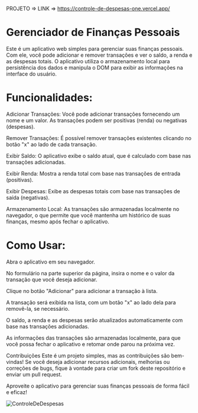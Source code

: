 PROJETO => LINK => https://controle-de-despesas-one.vercel.app/

# Gerenciador de Finanças Pessoais

Este é um aplicativo web simples para gerenciar suas finanças pessoais. Com ele, você pode adicionar e remover transações e ver o saldo, a renda e as despesas totais. O aplicativo utiliza o armazenamento local para persistência dos dados e manipula o DOM para exibir as informações na interface do usuário.

# Funcionalidades:

Adicionar Transações: Você pode adicionar transações fornecendo um nome e um valor. As transações podem ser positivas (renda) ou negativas (despesas).

Remover Transações: É possível remover transações existentes clicando no botão "x" ao lado de cada transação.

Exibir Saldo: O aplicativo exibe o saldo atual, que é calculado com base nas transações adicionadas.

Exibir Renda: Mostra a renda total com base nas transações de entrada (positivas).

Exibir Despesas: Exibe as despesas totais com base nas transações de saída (negativas).

Armazenamento Local: As transações são armazenadas localmente no navegador, o que permite que você mantenha um histórico de suas finanças, mesmo após fechar o aplicativo.

# Como Usar:

Abra o aplicativo em seu navegador.

No formulário na parte superior da página, insira o nome e o valor da transação que você deseja adicionar.

Clique no botão "Adicionar" para adicionar a transação à lista.

A transação será exibida na lista, com um botão "x" ao lado dela para removê-la, se necessário.

O saldo, a renda e as despesas serão atualizados automaticamente com base nas transações adicionadas.

As informações das transações são armazenadas localmente, para que você possa fechar o aplicativo e retomar onde parou na próxima vez.

Contribuições
Este é um projeto simples, mas as contribuições são bem-vindas! Se você deseja adicionar recursos adicionais, melhorias ou correções de bugs, fique à vontade para criar um fork deste repositório e enviar um pull request.

Aproveite o aplicativo para gerenciar suas finanças pessoais de forma fácil e eficaz!


![ControleDeDespesas](https://github.com/luks-prog/ControleDeDespesas/assets/84254918/64921a56-fb56-4d3d-85b8-ee2161bae983)
